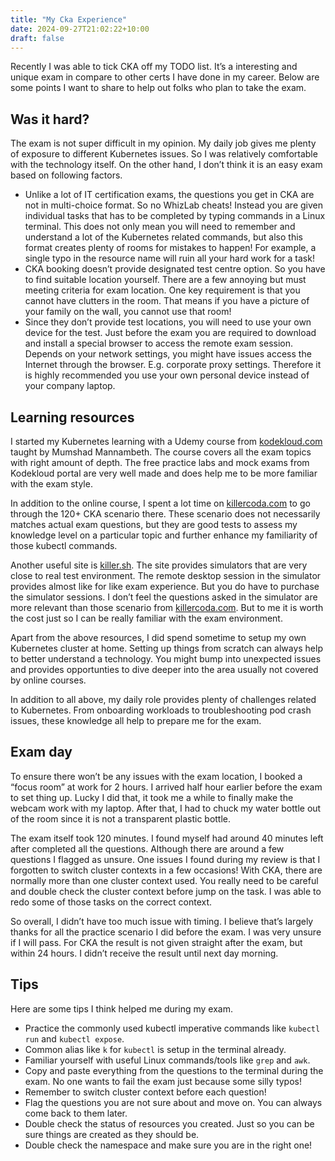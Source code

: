 ```yaml
---
title: "My Cka Experience"
date: 2024-09-27T21:02:22+10:00
draft: false
---
```


Recently I was able to tick CKA off my TODO list. It’s a interesting and unique exam in compare to other certs I have done in my career. Below are some points I want to share to help out folks who plan to take the exam.

## Was it hard?

The exam is not super difficult in my opinion. My daily job gives me plenty of exposure to different Kubernetes issues. So I was relatively comfortable with the technology itself. On the other hand, I don’t think it is an easy exam based on following factors.

- Unlike a lot of IT certification exams, the questions you get in CKA are not in multi-choice format. So no WhizLab cheats! Instead you are given individual tasks that has to be completed by typing commands in a Linux terminal. This does not only mean you will need to remember and understand a lot of the Kubernetes related commands, but also this format creates plenty of rooms for mistakes to happen! For example, a single typo in the resource name will ruin all your hard work for a task!
- CKA booking doesn’t provide designated test centre option. So you have to find suitable location yourself. There are a few annoying but must meeting criteria for exam location. One key requirement is that you cannot have clutters in the room. That means if you have a picture of your family on the wall, you cannot use that room!
- Since they don’t provide test locations, you will need to use your own device for the test. Just before the exam you are required to download and install a special browser to access the remote exam session. Depends on your network settings, you might have issues access the Internet through the browser. E.g. corporate proxy settings. Therefore it is highly recommended you use your own personal device instead of your company laptop.

## Learning resources

I started my Kubernetes learning with a Udemy course from [kodekloud.com](http://kodekloud.com) taught by Mumshad Mannambeth. The course covers all the exam topics with right amount of depth. The free practice labs and mock exams from Kodekloud portal are very well made and does help me to be more familiar with the exam style.

In addition to the online course, I spent a lot time on [killercoda.com](https://killercoda.com/cka) to go through the 120+ CKA scenario there. These scenario does not necessarily matches actual exam questions, but they are good tests to assess my knowledge level on a particular topic and further enhance my familiarity of those kubectl commands.

Another useful site is [killer.sh](http://killer.sh). The site provides simulators that are very close to real test environment. The remote desktop session in the simulator provides almost like for like exam experience. But you do have to purchase the simulator sessions. I don’t feel the questions asked in the simulator are more relevant than those scenario from [killercoda.com](http://killercoda.com). But to me it is worth the cost just so I can be really familiar with the exam environment. 

Apart from the above resources, I did spend sometime to setup my own Kubernetes cluster at home. Setting up things from scratch can always help to better understand a technology. You might bump into unexpected issues and provides opportunties to dive deeper into the area usually not covered by online courses.

In addition to all above, my daily role provides plenty of challenges related to Kubernetes. From onboarding workloads to troubleshooting pod crash issues, these knowledge all help to prepare me for the exam.

## Exam day

To ensure there won’t be any issues with the exam location, I booked a “focus room” at work for 2 hours. I arrived half hour earlier before the exam to set thing up. Lucky I did that, it took me a while to finally make the webcam work with my laptop. After that, I had to chuck my water bottle out of the room since it is not a transparent plastic bottle. 

The exam itself took 120 minutes. I found myself had around 40 minutes left after completed all the questions. Although there are around a few questions I flagged as unsure. One issues I found during my review is that I forgotten to switch cluster contexts in a few occasions! With CKA, there are normally more than one cluster context used. You really need to be careful and double check the cluster context before jump on the task. I was able to redo some of those tasks on the correct context.

So overall, I didn’t have too much issue with timing. I believe that’s largely thanks for all the practice scenario I did before the exam. I was very unsure if I will pass. For CKA the result is not given straight after the exam, but within 24 hours. I didn’t receive the result until next day morning. 

## Tips

Here are some tips I think helped me during my exam.

- Practice the commonly used kubectl imperative commands like `kubectl run` and `kubectl expose`.
- Common alias like `k` for `kubectl` is setup in the terminal already.
- Familiar yourself with useful Linux commands/tools like `grep` and `awk`.
- Copy and paste everything from the questions to the terminal during the exam. No one wants to fail the exam just because some silly typos!
- Remember to switch cluster context before each question!
- Flag the questions you are not sure about and move on. You can always come back to them later.
- Double check the status of resources you created. Just so you can be sure things are created as they should be.
- Double check the namespace and make sure you are in the right one!
